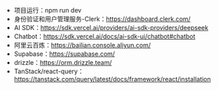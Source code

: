 -   项目运行：npm run dev
-   身份验证和用户管理服务-Clerk：https://dashboard.clerk.com/
-   AI SDK：https://sdk.vercel.ai/providers/ai-sdk-providers/deepseek
-   Chatbot：https://sdk.vercel.ai/docs/ai-sdk-ui/chatbot#chatbot
-   阿里云百炼：https://bailian.console.aliyun.com/
-   Supabase：https://supabase.com/
-   drizzle：https://orm.drizzle.team/
-   TanStack/react-query：https://tanstack.com/query/latest/docs/framework/react/installation
